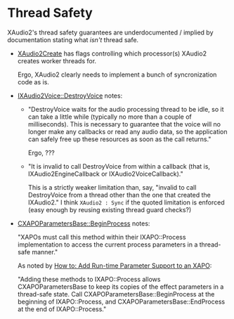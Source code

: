 # Thread Safety

XAudio2's thread safety guarantees are underdocumented / implied by documentation stating what *isn't* thread safe.

*   [XAudio2Create](https://learn.microsoft.com/en-us/windows/win32/api/xaudio2/nf-xaudio2-xaudio2create) has flags controlling which processor(s) XAudio2 creates worker threads for.

    Ergo, XAudio2 clearly needs to implement a bunch of syncronization code as is.

*   [IXAudio2Voice::DestroyVoice](https://learn.microsoft.com/en-us/windows/win32/api/xaudio2/nf-xaudio2-ixaudio2voice-destroyvoice#remarks) notes:

    *   "DestroyVoice waits for the audio processing thread to be idle, so it can take a little while (typically no more than a couple of milliseconds). This is necessary to guarantee that the voice will no longer make any callbacks or read any audio data, so the application can safely free up these resources as soon as the call returns."

        Ergo, ???

    *   "It is invalid to call DestroyVoice from within a callback (that is, IXAudio2EngineCallback or IXAudio2VoiceCallback)."

        This is a strictly weaker limitation than, say, "invalid to call DestroyVoice from a thread other than the one that created the IXAudio2."
        I think `XAudio2 : Sync` if the quoted limitation is enforced (easy enough by reusing existing thread guard checks?)

*   [CXAPOParametersBase::BeginProcess](https://learn.microsoft.com/en-us/windows/win32/api/xapobase/nf-xapobase-cxapoparametersbase-beginprocess) notes:

    "XAPOs must call this method within their IXAPO::Process implementation to access the current process parameters in a thread-safe manner."

    As noted by [How to: Add Run-time Parameter Support to an XAPO](https://learn.microsoft.com/en-us/windows/win32/xaudio2/how-to--add-run-time-parameter-support-to-an-xapo):

    "Adding these methods to IXAPO::Process allows CXAPOParametersBase to keep its copies of the effect parameters in a thread-safe state. Call CXAPOParametersBase::BeginProcess at the beginning of IXAPO::Process, and CXAPOParametersBase::EndProcess at the end of IXAPO::Process."
